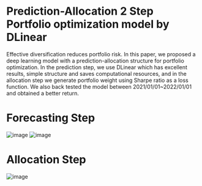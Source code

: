 # Prediction-Allocation 2 Step  Portfolio optimization model by DLinear
Effective diversification reduces portfolio risk. In this paper, we proposed a deep learning model with a prediction-allocation structure for portfolio optimization. In the prediction step, we use DLinear which has excellent results, simple structure and saves computational resources, and in the allocation step we generate portfolio weight using Sharpe ratio as a loss function. We also back tested the model between 2021/01/01~2022/01/01 and obtained a better return. 

# Forecasting Step
![image](https://github.com/UnbreakablePACHES/Stock-forecasting-by-DLinear/assets/106865536/8511eec2-0c59-4822-9880-3e390867cd12)
![image](https://github.com/UnbreakablePACHES/Stock-forecasting-by-DLinear/assets/106865536/b0564202-e199-4f93-80eb-a4734f9504fc)

# Allocation Step
![image](https://github.com/UnbreakablePACHES/Stock-forecasting-by-DLinear/assets/106865536/523f59c1-a66f-42ca-9bdd-6d770b044175)

